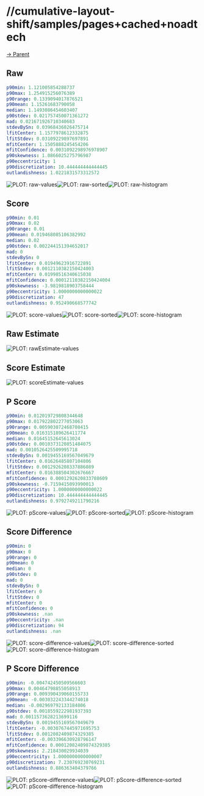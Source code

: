 
# //cumulative-layout-shift/samples/pages+cached+noadtech

[→ Parent](../..)


## Raw


```yaml
p90min: 1.121005854288737
p90max: 1.254915256076389
p90range: 0.1339094017876521
p90mean: 1.15261683790058
median: 1.1493086454603407
p90stdev: 0.021757450071361272
mad: 0.021671926710340683
stdevBySn: 0.03968436026475714
lfitCenter: 1.1577978612332875
lfitStdev: 0.03109229897697891
mfitCenter: 1.1505888245454206
mfitConfidence: 0.0031092298976978907
p90skewness: 1.0866025275796987
p90eccentricity: 1
p90discretization: 10.444444444444445
outlandishness: 1.0221831573312572

```

![PLOT: raw-values](./raw/values.svg)![PLOT: raw-sorted](./raw/sorted.svg)![PLOT: raw-histogram](./raw/histogram.svg)
## Score


```yaml
p90min: 0.01
p90max: 0.02
p90range: 0.01
p90mean: 0.019468085106382992
median: 0.02
p90stdev: 0.002244151394652017
mad: 0
stdevBySn: 0
lfitCenter: 0.01949623916722891
lfitStdev: 0.0012110382150424003
mfitCenter: 0.01998516340615038
mfitConfidence: 0.00012110382150424004
p90skewness: -3.9819818903758444
p90eccentricity: 1.0000000000000022
p90discretization: 47
outlandishness: 0.952490668577742

```

![PLOT: score-values](./score/values.svg)![PLOT: score-sorted](./score/sorted.svg)![PLOT: score-histogram](./score/histogram.svg)
## Raw Estimate

![PLOT: rawEstimate-values](./rawEstimate/values.svg)
## Score Estimate

![PLOT: scoreEstimate-values](./scoreEstimate/values.svg)
## P Score


```yaml
p90min: 0.012019729808344648
p90max: 0.017922802277053063
p90range: 0.005903072468708415
p90mean: 0.016315189626411774
median: 0.01645152645613024
p90stdev: 0.0010373120851484075
mad: 0.0010526425509995718
stdevBySn: 0.0019455169567049679
lfitCenter: 0.01626485807104806
lfitStdev: 0.0012926208337886089
mfitCenter: 0.016388504302676667
mfitConfidence: 0.0001292620833788609
p90skewness: -0.7159415093990013
p90eccentricity: 1.0000000000000022
p90discretization: 10.444444444444445
outlandishness: 0.9792749211790216

```

![PLOT: pScore-values](./pScore/values.svg)![PLOT: pScore-sorted](./pScore/sorted.svg)![PLOT: pScore-histogram](./pScore/histogram.svg)
## Score Difference


```yaml
p90min: 0
p90max: 0
p90range: 0
p90mean: 0
median: 0
p90stdev: 0
mad: 0
stdevBySn: 0
lfitCenter: 0
lfitStdev: 0
mfitCenter: 0
mfitConfidence: 0
p90skewness: .nan
p90eccentricity: .nan
p90discretization: 94
outlandishness: .nan

```

![PLOT: score-difference-values](./score-difference/values.svg)![PLOT: score-difference-sorted](./score-difference/sorted.svg)![PLOT: score-difference-histogram](./score-difference/histogram.svg)
## P Score Difference


```yaml
p90min: -0.004742450509566603
p90max: 0.00464798855058913
p90range: 0.009390439060155733
p90mean: -0.003032243344274018
median: -0.002969792133184806
p90stdev: 0.0018559222981937393
mad: 0.0011573628213699116
stdevBySn: 0.0019455169567049679
lfitCenter: -0.0030767445971695753
lfitStdev: 0.0012082409874329385
mfitCenter: -0.003396630928796147
mfitConfidence: 0.00012082409874329385
p90skewness: 2.218430029934039
p90eccentricity: 1.0000000000000007
p90discretization: 7.230769230769231
outlandishness: 0.886363404379766

```

![PLOT: pScore-difference-values](./pScore-difference/values.svg)![PLOT: pScore-difference-sorted](./pScore-difference/sorted.svg)![PLOT: pScore-difference-histogram](./pScore-difference/histogram.svg)